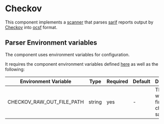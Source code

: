 # Checkov

This component implements a [scanner](https://github.com/smithy-security/smithy/blob/main/sdk/component/component.go)
that parses [sarif](https://sarifweb.azurewebsites.net/) reports output
by [Checkov](https://github.com/bridgecrewio/checkov) into [ocsf](https://github.com/ocsf) format.

## Parser Environment variables

The component uses environment variables for configuration.

It requires the component
environment variables defined [here](https://github.com/smithy-security/smithy/blob/main/sdk/README.md#component) as well
as the following:

| Environment Variable     | Type   | Required | Default    | Description                                             |
|--------------------------|--------|----------|------------|---------------------------------------------------------|
| CHECKOV\_RAW\_OUT\_FILE\_PATH  | string | yes      | -          | The path where to find the checkov sarif report   |
